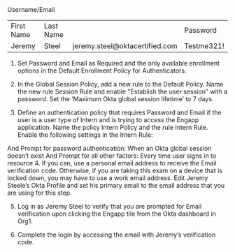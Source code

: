 <table>
<tr><td>First Name</td><td>Last Name</td><td></td>Username/Email</td><td>Password</td></tr>
<tr><td>Jeremy</td><td>Steel</td><td>jeremy.steel@oktacertified.com</td><td>Testme321!</td></tr>
</table>

1. Set Password and Email as Required and the only available enrollment options in the Default Enrollment Policy for Authenticators.

2. In the Global Session Policy, add a new rule to the Default Policy. Name the new rule Session Rule and enable "Establish the user session" with a password. Set the ‘Maximum Okta global session lifetime’ to 7 days.

3. Define an authentication policy that requires Password and Email if the user is a user type of Intern and is trying to access the Engapp application. Name the policy Intern Policy and the rule Intern Rule. Enable the following settings in the Intern Rule:

And Prompt for password authentication: When an Okta global session doesn’t exist
And Prompt for all other factors: Every time user signs in to resource
4. If you can, use a personal email address to receive the Email verification code. Otherwise, if you are taking this exam on a device that is locked down, you may have to use a work email address. Edit Jeremy Steele’s Okta Profile and set his primary email to the email address that you are using for this step.

5. Log in as Jeremy Steel to verify that you are prompted for Email verification upon clicking the Engapp tile from the Okta dashboard in Org1.

6. Complete the login by accessing the email with Jeremy’s verification code.
